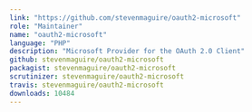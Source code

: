 ```yaml
---
link: "https://github.com/stevenmaguire/oauth2-microsoft"
role: "Maintainer"
name: "oauth2-microsoft"
language: "PHP"
description: "Microsoft Provider for the OAuth 2.0 Client"
github: stevenmaguire/oauth2-microsoft
packagist: stevenmaguire/oauth2-microsoft
scrutinizer: stevenmaguire/oauth2-microsoft
travis: stevenmaguire/oauth2-microsoft
downloads: 10484
---
```

